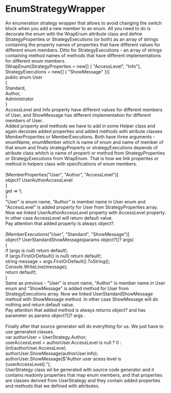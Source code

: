 # EnumStrategyWrapper
An enumeration strategy wrapper that allows to avoid changing the switch block when you add a new member to an enum.
All you need to do is decorate the enum with the WrapEnum attribute class and define StrategyProperties or StrategyExecutions (or both) as an array of strings containing the property names of properties that have different values for different enum members. Ditto for StrategyExecutions - an array of strings containing method names of methods that have different implementations for different enum members.<br />
[WrapEnum(StrategyProperties = new[] { "AccessLevel", "Info"}, StrategyExecutions = new[] { "ShowMessage" })]<br />
public enum User<br />
{<br />
  Standard,<br />
  Author,<br />
  Administrator<br />
}<br />
AccessLevel and Info property have different values for different members of User, and ShowMessage has different implementation for different members of User.<br />
Added property and methods we have to add in some Helper class and again decorate added properties and added methods with atribute classes MemberProperties or MemberExecutions. Both have three arguments - enumName, enumMember which is name of enum and name of member of that enum and finaly strategyProperty or strategyExecutions depends of atribute class whitch is name of properti or method from StrategyProperties or StrategyExecutions from WrapEnum. That is how we link properties or method in helpers class with specifications of enum members. <br />
<br />
[MemberProperties("User", "Author", "AccessLevel")]<br />
object? UserAuthorAccessLevel<br />
{<br />
  get => 1;<br />
}<br />
"User" is enum name, "Author" is member name in User enum and "AccessLevel" is added property for User from StrategyProperties array. Now we linked UserAuthorAccessLevel property with AccessLevel property. In other case AccessLevel will return default value.<br />
Pay attention that added property is always object?.<br />
<br />
[MemberExecutions("User", "Standard", "ShowMessage")]<br />
object? UserStandardShowMessage(params object?[]? args)<br />
{<br />
  if (args is null) return default!;<br />
  if (args.FirstOrDefault() is null) return default!;<br />
  string message = args.FirstOrDefault().ToString();<br />
  Console.WriteLine(message);<br />
  return default!;<br />
}<br />
Same as previous - "User" is enum name, "Author" is member name in User enum and "ShowMessage" is added method for User from StrategyExecutions array. Now we linked UserStandardShowMessage method with ShowMessage method. In other case ShowMessage will do nothing and return default value.<br />
Pay attention that added method is always returns object? and has parameter as params object?[]? args .<br />
<br />
Finally after that source generator will do everything for us. We just have to use generated classes.<br />
var authorUser = UserStrategy.Author;<br />
userAccessLevel = authorUser.AccessLevel is null ? 0 : (int)authorUser.AccessLevel;<br />
authorUser.ShowMessage(authorUser.Info);<br />
authorUser.ShowMessage($"Author user acess level is {userAccessLevel}.");<br />
UserStrategy class wil be generated with source code generator and it contains readonly properties that map enum members, and that properties are classes derived from UserStrategy and they contain added properties and methods that we defined with attributes.

